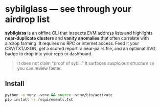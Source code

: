 # sybilglass — see through your airdrop list

**sybilglass** is an offline CLI that inspects EVM address lists and highlights
**near-duplicate clusters** and **vanity anomalies** that often correlate with
airdrop farming. It requires no RPC or internet access. Feed it your CSV/TXT/JSON,
get a scored report, a near-pairs file, and an optional SVG badge to drop into your
repo or dashboard.

> It does not claim “proof of sybil.” It surfaces *suspicious structure* so you can review faster.

## Install

```bash
python -m venv .venv && source .venv/bin/activate
pip install -r requirements.txt
